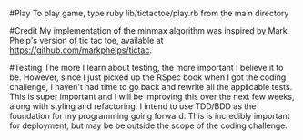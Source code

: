 #Play
To play game, type ruby lib/tictactoe/play.rb from the main directory

#Credit
My implementation of the minmax algorithm was inspired by Mark Phelp's version of tic tac toe, available at https://github.com/markphelps/tictac. 

#Testing
The more I learn about testing, the more important I believe it to be. However, since I just picked up the RSpec book when I got the coding challenge, I haven't had time to go back and rewrite all the applicable tests.  This is super important and I will be improving this over the next few weeks, along with styling and refactoring. I intend to use TDD/BDD as the foundation for my programming going forward.  This is incredibly important for deployment, but may be be outside the scope of the coding challenge.

      
